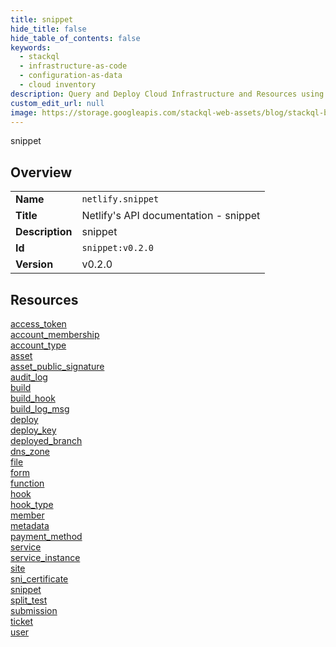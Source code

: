```yaml
---
title: snippet
hide_title: false
hide_table_of_contents: false
keywords:
  - stackql
  - infrastructure-as-code
  - configuration-as-data
  - cloud inventory
description: Query and Deploy Cloud Infrastructure and Resources using SQL
custom_edit_url: null
image: https://storage.googleapis.com/stackql-web-assets/blog/stackql-blog-post-featured-image.png
---
```

snippet  
    

## Overview
<table><tbody>
<tr><td><b>Name</b></td><td><code>netlify.snippet</code></td></tr>
<tr><td><b>Title</b></td><td>Netlify's API documentation - snippet</td></tr>
<tr><td><b>Description</b></td><td>snippet</td></tr>
<tr><td><b>Id</b></td><td><code>snippet:v0.2.0</code></td></tr>
<tr><td><b>Version</b></td><td>v0.2.0</td></tr>
</tbody></table>

## Resources
<div class="row">
<div class="providerDocColumn">
<a href="/docs/providers/netlify/snippet/access_token">access_token</a><br />
<a href="/docs/providers/netlify/snippet/account_membership">account_membership</a><br />
<a href="/docs/providers/netlify/snippet/account_type">account_type</a><br />
<a href="/docs/providers/netlify/snippet/asset">asset</a><br />
<a href="/docs/providers/netlify/snippet/asset_public_signature">asset_public_signature</a><br />
<a href="/docs/providers/netlify/snippet/audit_log">audit_log</a><br />
<a href="/docs/providers/netlify/snippet/build">build</a><br />
<a href="/docs/providers/netlify/snippet/build_hook">build_hook</a><br />
<a href="/docs/providers/netlify/snippet/build_log_msg">build_log_msg</a><br />
<a href="/docs/providers/netlify/snippet/deploy">deploy</a><br />
<a href="/docs/providers/netlify/snippet/deploy_key">deploy_key</a><br />
<a href="/docs/providers/netlify/snippet/deployed_branch">deployed_branch</a><br />
<a href="/docs/providers/netlify/snippet/dns_zone">dns_zone</a><br />
<a href="/docs/providers/netlify/snippet/file">file</a><br />
<a href="/docs/providers/netlify/snippet/form">form</a><br />
</div>
<div class="providerDocColumn">
<a href="/docs/providers/netlify/snippet/function">function</a><br />
<a href="/docs/providers/netlify/snippet/hook">hook</a><br />
<a href="/docs/providers/netlify/snippet/hook_type">hook_type</a><br />
<a href="/docs/providers/netlify/snippet/member">member</a><br />
<a href="/docs/providers/netlify/snippet/metadata">metadata</a><br />
<a href="/docs/providers/netlify/snippet/payment_method">payment_method</a><br />
<a href="/docs/providers/netlify/snippet/service">service</a><br />
<a href="/docs/providers/netlify/snippet/service_instance">service_instance</a><br />
<a href="/docs/providers/netlify/snippet/site">site</a><br />
<a href="/docs/providers/netlify/snippet/sni_certificate">sni_certificate</a><br />
<a href="/docs/providers/netlify/snippet/snippet">snippet</a><br />
<a href="/docs/providers/netlify/snippet/split_test">split_test</a><br />
<a href="/docs/providers/netlify/snippet/submission">submission</a><br />
<a href="/docs/providers/netlify/snippet/ticket">ticket</a><br />
<a href="/docs/providers/netlify/snippet/user">user</a><br />
</div>
</div>
